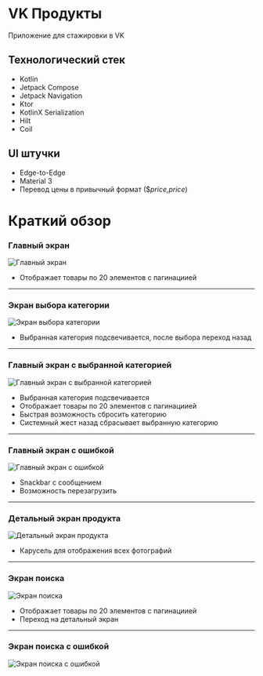 # VK Продукты
Приложение для стажировки в VK

## Технологический стек
- Kotlin
- Jetpack Compose
- Jetpack Navigation
- Ktor
- KotlinX Serialization
- Hilt
- Coil

## UI штучки
- Edge-to-Edge
- Material 3
- Перевод цены в привычный формат ($*price,price*)

# Краткий обзор
### Главный экран
![Главный экран](ScreenShots/AllProducts.png)
- Отображает товары по 20 элементов с пагинациией
---
### Экран выбора категории
![Экран выбора категории](ScreenShots/Categories.png)
- Выбранная категория подсвечивается, после выбора переход назад
---
### Главный экран с выбранной категорией
![Главный экран с выбранной категорией](ScreenShots/AllProductsWithCategory.png)
- Выбранная категория подсвечивается
- Отображает товары по 20 элементов с пагинациией
- Быстрая возможность сбросить категорию
- Системный жест назад сбрасывает выбранную категорию
---
### Главный экран с ошибкой
![Главный экран с ошибкой](ScreenShots/AllProductsError.png)
- Snackbar с сообщением
- Возможность перезагрузить
---
### Детальный экран продукта
![Детальный экран продукта](ScreenShots/DetailProductScreen.png)
- Карусель для отображения всех фотографий
---
### Экран поиска
![Экран поиска](ScreenShots/SearchScreen.png)
- Отображает товары по 20 элементов с пагинациией
- Переход на детальный экран
---
### Экран поиска с ошибкой
![Экран поиска с ошибкой](ScreenShots/ErrorSearchScreen.png)
